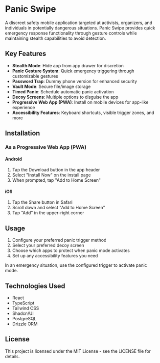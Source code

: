 # Panic Swipe

A discreet safety mobile application targeted at activists, organizers, and individuals in potentially dangerous situations. Panic Swipe provides quick emergency response functionality through gesture controls while maintaining stealth capabilities to avoid detection.

## Key Features

- **Stealth Mode**: Hide app from app drawer for discretion
- **Panic Gesture System**: Quick emergency triggering through customizable gestures
- **Password Trap**: Dummy phone version for enhanced security
- **Vault Mode**: Secure file/image storage
- **Timed Panic**: Schedule automatic panic activation
- **Decoy Screens**: Multiple options to disguise the app
- **Progressive Web App (PWA)**: Install on mobile devices for app-like experience
- **Accessibility Features**: Keyboard shortcuts, visible trigger zones, and more

## Installation

### As a Progressive Web App (PWA)

#### Android
1. Tap the Download button in the app header
2. Select "Install Now" on the install page
3. When prompted, tap "Add to Home Screen"

#### iOS
1. Tap the Share button in Safari
2. Scroll down and select "Add to Home Screen"
3. Tap "Add" in the upper-right corner

## Usage

1. Configure your preferred panic trigger method
2. Select your preferred decoy screen
3. Choose which apps to protect when panic mode activates
4. Set up any accessibility features you need

In an emergency situation, use the configured trigger to activate panic mode.

## Technologies Used

- React 
- TypeScript
- Tailwind CSS
- Shadcn/UI
- PostgreSQL 
- Drizzle ORM

## License

This project is licensed under the MIT License - see the LICENSE file for details.
